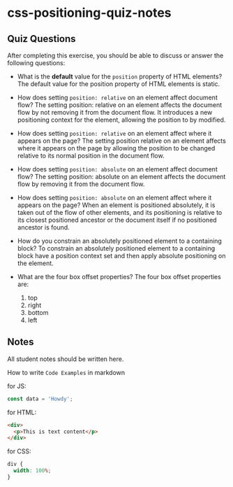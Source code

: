 # css-positioning-quiz-notes

## Quiz Questions

After completing this exercise, you should be able to discuss or answer the following questions:

- What is the **default** value for the `position` property of HTML elements?
  The default value for the position property of HTML elements is static.

- How does setting `position: relative` on an element affect document flow?
  The setting position: relative on an element affects the document flow by not removing it from the document flow. It introduces a new positioning context for the element, allowing the position to by modified.

- How does setting `position: relative` on an element affect where it appears on the page?
  The setting position relative on an element affects where it appears on the page by allowing the position to be changed relative to its normal position in the document flow.

- How does setting `position: absolute` on an element affect document flow?
  The setting position: absolute on an element affects the document flow by removing it from the document flow.

- How does setting `position: absolute` on an element affect where it appears on the page?
  When an element is positioned absolutely, it is taken out of the flow of other elements, and its positioning is relative to its closest positioned ancestor or the document itself if no positioned ancestor is found.

- How do you constrain an absolutely positioned element to a containing block?
  To constrain an absolutely positioned element to a containing block have a position context set and then apply absolute positioning on the element.

- What are the four box offset properties?
  The four box offset properties are:
  1. top
  2. right
  3. bottom
  4. left

## Notes

All student notes should be written here.

How to write `Code Examples` in markdown

for JS:

```javascript
const data = 'Howdy';
```

for HTML:

```html
<div>
  <p>This is text content</p>
</div>
```

for CSS:

```css
div {
  width: 100%;
}
```
